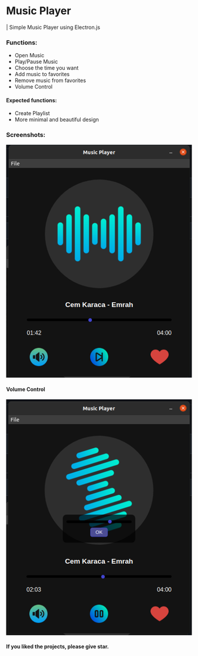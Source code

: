 # Music Player
| Simple Music Player using Electron.js

### Functions:
* Open Music
* Play/Pause Music
* Choose the time you want
* Add music to favorites
* Remove music from favorites
* Volume Control

#### Expected functions:
* Create Playlist
* More minimal and beautiful design

### Screenshots:
![Screenshot](./main.png)
#### Volume Control
![Volume](./volume.png)

#### If you liked the projects, please give star.
